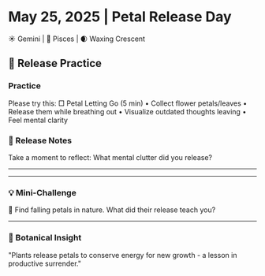 # May 25, 2025 | Petal Release Day
☀️ Gemini | 🌙 Pisces | 🌒 Waxing Crescent

## 🥀 Release Practice

### Practice
Please try this:
□ Petal Letting Go (5 min)
  • Collect flower petals/leaves
  • Release them while breathing out
  • Visualize outdated thoughts leaving
  • Feel mental clarity

### 📝 Release Notes
Take a moment to reflect:
What mental clutter did you release?
_______________________
_______________________

### 💡 Mini-Challenge
🍃 Find falling petals in nature. What did their release teach you?
_______________________

### 💫 Botanical Insight
"Plants release petals to conserve energy for new growth - a lesson in productive surrender." 
